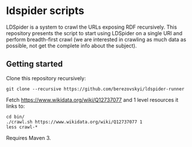 # ldspider scripts

LDSpider is a system to crawl the URLs exposing RDF recursively. This repository
presents the script to start using LDSpider on a single URI and perform
breadth-first crawl (we are interested in crawling as much data as possible, not
get the complete info about the subject).

## Getting started

Clone this repository recursively:

    git clone --recursive https://github.com/berezovskyi/ldspider-runner

Fetch https://www.wikidata.org/wiki/Q12737077 and 1 level resources it links to:

    cd bin/
    ./crawl.sh https://www.wikidata.org/wiki/Q12737077 1
    less crawl-*

Requires Maven 3.

